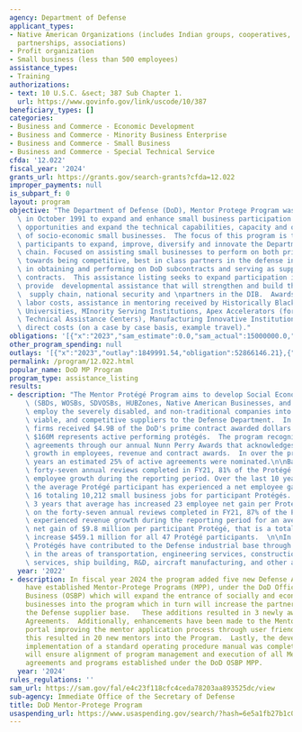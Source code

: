 ```yaml
---
agency: Department of Defense
applicant_types:
- Native American Organizations (includes Indian groups, cooperatives, corporations,
  partnerships, associations)
- Profit organization
- Small business (less than 500 employees)
assistance_types:
- Training
authorizations:
- text: 10 U.S.C. &sect; 387 Sub Chapter 1.
  url: https://www.govinfo.gov/link/uscode/10/387
beneficiary_types: []
categories:
- Business and Commerce - Economic Development
- Business and Commerce - Minority Business Enterprise
- Business and Commerce - Small Business
- Business and Commerce - Special Technical Service
cfda: '12.022'
fiscal_year: '2024'
grants_url: https://grants.gov/search-grants?cfda=12.022
improper_payments: null
is_subpart_f: 0
layout: program
objective: "The Department of Defense (DoD), Mentor Protege Program was established\
  \ in October 1991 to expand and enhance small business participation in DoD contracting\
  \ opportunities and expand the technical capabilities, capacity and overall growth\
  \ of socio-economic small businesses.  The focus of this program is to also develop\
  \ participants to expand, improve, diversify and innovate the Department's Supply\
  \ chain. Focused on assisting small businesses to perform on both prime and subcontracts\
  \ towards being competitive, best in class partners in the defense industrial base\
  \ in obtaining and performing on DoD subcontracts and serving as suppliers on DoD\
  \ contracts.  This assistance listing seeks to expand participation in the program,\
  \ provide  developmental assistance that will strengthen and build the Department's\
  \  supply chain, national security and \npartners in the DIB.  Awards fund the mentor's\
  \ labor costs, assistance in mentoring received by Historically Black Colleges and\
  \ Universities, MInority Serving Institutions, Apex Accelerators (formerly Procurement\
  \ Technical Assistance Centers), Manufacturing Innovative Institutions and other\
  \ direct costs (on a case by case basis, example travel)."
obligations: '[{"x":"2023","sam_estimate":0.0,"sam_actual":15000000.0,"usa_spending_actual":15000000.0},{"x":"2024","sam_estimate":0.0,"sam_actual":30849358.0,"usa_spending_actual":30849357.95},{"x":"2025","sam_estimate":0.0,"sam_actual":31000000.0,"usa_spending_actual":7016788.26}]'
other_program_spending: null
outlays: '[{"x":"2023","outlay":1849991.54,"obligation":52866146.21},{"x":"2024","outlay":0.0,"obligation":0.0},{"x":"2025","outlay":0.0,"obligation":0.0}]'
permalink: /program/12.022.html
popular_name: DoD MP Program
program_type: assistance_listing
results:
- description: "The Mentor Protégé Program aims to develop Social Economic Small Businesses\
    \ (SBDs, WOSBs, SDVOSBs, HUBZones, Native American Businesses, and Entities that\
    \ employ the severely disabled, and non-traditional companies into innovative,\
    \ viable, and competitive suppliers to the Defense Department.  In FY2022 protégé\
    \ firms received $4.9B of the DoD's prime contract awarded dollars and of that\
    \ $160M represents active performing protégés.  The program recognizes high performing\
    \ agreements through our annual Nunn Perry Awards that acknowledges protégé companies'\
    \ growth in employees, revenue and contract awards.  In over the previous 2 fiscal\
    \ years an estimated 25% of active agreements were nominated.\n\nBased on the\
    \ forty-seven annual reviews completed in FY21, 81% of the Protégé firms experienced\
    \ employee growth during the reporting period. Over the last 10 years (FY12-FY21)\
    \ the average Protégé participant has experienced a net employee gain of over\
    \ 16 totaling 10,212 small business jobs for participant Protégés.  In the last\
    \ 3 years that average has increased 23 employee net gain per Protégé.  \n\nBased\
    \ on the forty-seven annual reviews completed in FY21, 87% of the Protégé firms\
    \ experienced revenue growth during the reporting period for an average revenue\
    \ net gain of $9.8 million per participant Protégé, that is a total net revenue\
    \ increase $459.1 million for all 47 Protégé participants.  \n\nIn FY 2022 former\
    \ Protégés have contributed to the Defense industrial base through prime contracts\
    \ in the areas of transportation, engineering services, construction, computer\
    \ services, ship building, R&D, aircraft manufacturing, and other areas."
  year: '2022'
- description: In fiscal year 2024 the program added five new Defense Agencies that
    have established Mentor-Protege Programs (MPP), under the DoD Office of Small
    Business (OSBP) which will expand the entrance of socially and economically disadvantage
    businesses into the program which in turn will increase the partnerships within
    the Defense supplier base.   These additions resulted in 3 newly awarded Mentor-Protege
    Agreements.  Additionally, enhancements have been made to the Mentor-Protege Program
    portal improving the mentor application process through user friendly functionality
    this resulted in 20 new mentors into the Program.  Lastly, the development and
    implementation of a standard operating procedure manual was completed.  The manual
    will ensure alignment of program management and execution of all Mentor-Protege
    agreements and programs established under the DoD OSBP MPP.
  year: '2024'
rules_regulations: ''
sam_url: https://sam.gov/fal/e4c23f118cfc4ceda78203aa893525dc/view
sub-agency: Immediate Office of the Secretary of Defense
title: DoD Mentor-Protege Program
usaspending_url: https://www.usaspending.gov/search/?hash=6e5a1fb27b1c03bd0275073bd758fa5f
---
```

